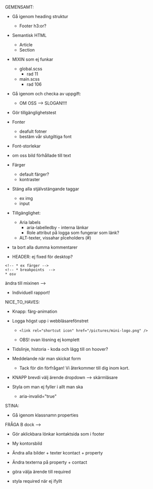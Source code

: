 GEMENSAMT:
* Gå igenom heading struktur
    * Footer h3:or?

* Semantisk HTML
    * Article
    * Section

* MIXIN som ej funkar
    * global.scss
        * rad 11
    * main.scss 
        * rad 106

* Gå igenom och checka av uppgift:
    * OM OSS --> SLOGAN!!!!

* Gör tillgänglighetstest

<!-- * Centrera Logga + copyright i footer -->

<!-- * Uppdatera alla media Q:s till breakpoint variabler -->

* Fonter
    * deafult fotner
    * bestäm vår slutgiltiga font

* Font-storlekar

* om oss bild förhållade till text

* Färger
    * default färger?
    * kontraster


* Stäng alla stjälvstängande taggar
    * ex img
    * input

* Tillgänglighet: 
    * Aria labels
        * aria-labelledby - interna länkar
        * Role attribut på logga som fungerar som länk?
    * ALT-texter, vissahar plceholders (#)

* ta bort alla dumma kommentarer

<!-- * Logga footer utan text kankse... -->

* HEADER: ej fixed för desktop?

<!-- * Gå igenom vilka variabler som ej används -->
    <!-- * ex färger -->
    <!-- * breakpoints  -->
    * osv


<!-- * Gå igenom alla flex box --> ändra till mixinen -->

* Individuell rapport!


NICE_TO_HAVES:
* Knapp: färg-animation

* Logga högst upp i webbläsarefönstret
    *     <link rel="shortcut icon" href="/pictures/mini-logo.png" />
    * OBS! ovan lösning ej komplett

* Tidslinje, historia - koda och lägg till on hoover?

* Meddelande när man skickat form
    * Tack för din förfrågan! Vi återkommer till dig inom kort.

* KNAPP brevdi välj ärende dropdown -->  skärmläsare

* Styla om man ej fyller i allt man ska
    * aria-invalid="true" 

STINA:

* Gå igenom klassnamn properties

<!-- * KONTAKT: värdering funktion + popdown -->

<!-- * Lägg undan properties scss + contac scss i main scss --> FRÅGA B dock -->

<!-- * Bild kontakt sida ARGHGHGHGH -->

<!-- * Göra om property sida till ul!!! -->

* Gör aklickbara lönkar kontaktsida som i footer

* My kontorsbild

* Ändra alla bilder + texter kcontact + property

* Ändra texterna på property + contact

<!-- * Förstärka hoover effekt bild porperty
    * opacity bild vitt skynke 
    * border
    * curser pointer på hela -->

* göra välja ärende till required

* styla required när ej ifyllt
